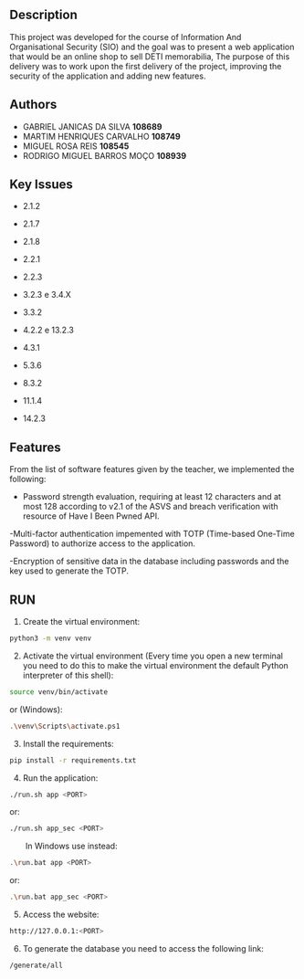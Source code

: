 ## Description

This project was developed for the course of Information And Organisational Security (SIO) and the goal was to present a web application that would be an online shop to sell DETI memorabilia,
The purpose of this delivery was to work upon the first delivery of the project, improving the security of the application and adding new features.

## Authors

- GABRIEL JANICAS DA SILVA **108689**<br>
- MARTIM HENRIQUES CARVALHO **108749**<br>
- MIGUEL ROSA REIS **108545**<br>
- RODRIGO MIGUEL BARROS MOÇO **108939**<br>


## Key Issues

- 2.1.2 

- 2.1.7 

- 2.1.8 

- 2.2.1 

- 2.2.3 

- 3.2.3 e 3.4.X 

- 3.3.2 

- 4.2.2 e 13.2.3 

- 4.3.1 

- 5.3.6 

- 8.3.2 

- 11.1.4 

- 14.2.3 

## Features

From the list of software features given by the teacher, we implemented the following:

- Password strength evaluation, requiring at least 12 characters and at most 128 according to v2.1 of the ASVS and breach verification with resource of Have I Been Pwned API.

-Multi-factor authentication impemented with TOTP (Time-based One-Time Password) to authorize access to the application.

-Encryption of sensitive data in the database including passwords and the key used to generate the TOTP.


## RUN

1. Create the virtual environment:
```bash
python3 -m venv venv
```
2. Activate the virtual environment (Every time you open a new terminal you need to do this to make the virtual environment the default Python interpreter of this shell):
```bash
source venv/bin/activate
```
or (Windows):
```bash
.\venv\Scripts\activate.ps1
```

3. Install the requirements:
```bash
pip install -r requirements.txt
```

4. Run the application:


```bash
./run.sh app <PORT>
```
or:
```bash
./run.sh app_sec <PORT>
```

&emsp;&emsp;In Windows use instead:

```bash
.\run.bat app <PORT>
```
or:
```bash
.\run.bat app_sec <PORT>
```
5. Access the website:

```bash
http://127.0.0.1:<PORT>
```

6. To generate the database you need to access the following link:

```bash
/generate/all
```